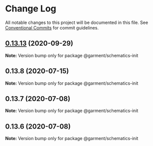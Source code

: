 # Change Log

All notable changes to this project will be documented in this file.
See [Conventional Commits](https://conventionalcommits.org) for commit guidelines.

## [0.13.13](https://github.com/Farfetch/garment/compare/v0.13.12...v0.13.13) (2020-09-29)

**Note:** Version bump only for package @garment/schematics-init





## 0.13.8 (2020-07-15)

**Note:** Version bump only for package @garment/schematics-init





## 0.13.7 (2020-07-08)

**Note:** Version bump only for package @garment/schematics-init





## 0.13.6 (2020-07-08)

**Note:** Version bump only for package @garment/schematics-init
